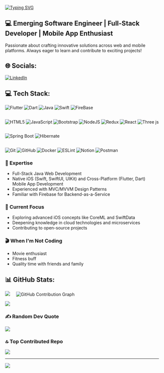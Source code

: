 
[![Typing SVG](https://readme-typing-svg.demolab.com?font=Dank+Mono&size=40&duration=2000&pause=500&multiline=true&width=535&height=100&lines=%24whoami;Tamizhselvan+Gurusamy)](https://git.io/typing-svg)
## 💻 Emerging Software Engineer | Full-Stack Developer | Mobile App Enthusiast

Passionate about crafting innovative solutions across web and mobile platforms. Always eager to learn and contribute to exciting projects!

## 🌐 Socials:
[![LinkedIn](https://img.shields.io/badge/LinkedIn-%230077B5.svg?logo=linkedin&logoColor=white)](https://linkedin.com/in/tamizhselvangurusamy/)

## 💻 Tech Stack:
![Flutter](https://img.shields.io/badge/Flutter-%2302569B.svg?style=for-the-badge&logo=Flutter&logoColor=white) 
![Dart](https://img.shields.io/badge/dart-%230175C2.svg?style=for-the-badge&logo=dart&logoColor=white) 
![Java](https://img.shields.io/badge/java-%23ED8B00.svg?style=for-the-badge&logo=openjdk&logoColor=white)
![Swift](https://img.shields.io/badge/swift-F54A2A?style=for-the-badge&logo=swift&logoColor=white)
![FireBase](https://img.shields.io/badge/firebase-ffca28?style=for-the-badge&logo=firebase&logoColor=black)

##
![HTML5](https://img.shields.io/badge/html5-%23E34F26.svg?style=for-the-badge&logo=html5&logoColor=white) 
![JavaScript](https://img.shields.io/badge/javascript-%23323330.svg?style=for-the-badge&logo=javascript&logoColor=%23F7DF1E) 
![Bootstrap](https://img.shields.io/badge/bootstrap-%238511FA.svg?style=for-the-badge&logo=bootstrap&logoColor=white) 
![NodeJS](https://img.shields.io/badge/node.js-6DA55F?style=for-the-badge&logo=node.js&logoColor=white) 
![Redux](https://img.shields.io/badge/redux-%23593d88.svg?style=for-the-badge&logo=redux&logoColor=white)
![React](https://img.shields.io/badge/react-%2320232a.svg?style=for-the-badge&logo=react&logoColor=%2361DAFB) 
![Three js](https://img.shields.io/badge/threejs-black?style=for-the-badge&logo=three.js&logoColor=white) 


##
![Spring Boot](https://img.shields.io/badge/SpringBoot-6DB33F?style=for-the-badge&logo=Spring&logoColor=white)
![Hibernate](https://img.shields.io/badge/Hibernate-59666C?style=for-the-badge&logo=Hibernate&logoColor=white)

##
![Git](https://img.shields.io/badge/git-%23F05033.svg?style=for-the-badge&logo=git&logoColor=white)
![GitHub](https://img.shields.io/badge/github-%23121011.svg?style=for-the-badge&logo=github&logoColor=white)
![Docker](https://img.shields.io/badge/docker-%230db7ed.svg?style=for-the-badge&logo=docker&logoColor=white) 
![ESLint](https://img.shields.io/badge/ESLint-4B3263?style=for-the-badge&logo=eslint&logoColor=white) 
![Notion](https://img.shields.io/badge/Notion-%23000000.svg?style=for-the-badge&logo=notion&logoColor=white) 
![Postman](https://img.shields.io/badge/Postman-FF6C37?style=for-the-badge&logo=postman&logoColor=white)

### 🚀 Expertise
- Full-Stack Java Web Development
- Native iOS (Swift, SwiftUI, UIKit) and Cross-Platform (Flutter, Dart) Mobile App Development
- Experienced with MVC/MVVM Design Patterns
- Familiar with Firebase for Backend-as-a-Service

### 🎯 Current Focus
- Exploring advanced iOS concepts like CoreML and SwiftData
- Deepening knowledge in cloud technologies and microservices
- Contributing to open-source projects

### 🎬 When I'm Not Coding
- Movie enthusiast
- Fitness buff
- Quality time with friends and family

## 📊 GitHub Stats:
 ![](https://github-readme-streak-stats.herokuapp.com/?user=tamizhselvangt&theme=dark&hide_border=false) &nbsp;&nbsp;&nbsp; ![GitHub Contribution Graph](https://github-readme-activity-graph.vercel.app/graph?username=tamizhselvangt&theme=react-dark&bg_color=20232a&hide_border=false)


 ![](https://github-readme-stats.vercel.app/api/top-langs/?username=tamizhselvangt&theme=dark&hide_border=false&include_all_commits=false&count_private=false&layout=compact)

### ✍️ Random Dev Quote
![](https://quotes-github-readme.vercel.app/api?type=horizontal&theme=gruvbox)

### 🔝 Top Contributed Repo
![](https://github-contributor-stats.vercel.app/api?username=tamizhselvangt&limit=5&theme=dark&combine_all_yearly_contributions=true)

---
[![](https://visitcount.itsvg.in/api?id=tamizhselvangt&icon=6&color=1)](https://visitcount.itsvg.in)

<!-- Proudly created with GPRM ( https://gprm.itsvg.in ) -->
